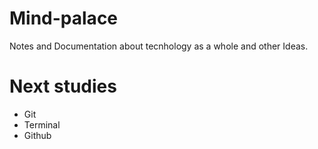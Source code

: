 # Mind-palace
  
Notes and Documentation about tecnhology as a whole and other Ideas.

# Next studies 
- Git
- Terminal 
- Github
